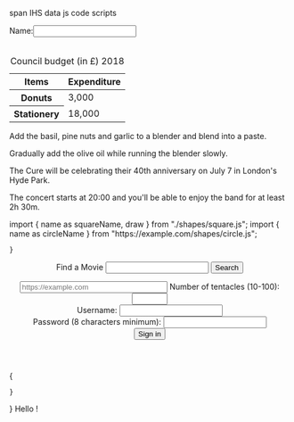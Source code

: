 span IHS data js  code scripts
<html>
  <head>
    <meta charset="utf-8">
    <title>One-way Data Binding</title>
  </head>
  <body>
    Name:<input id="textInput" type="text"/>
    <br />
    <br />
<table>
  <caption>
    Council budget (in £) 2018
  </caption>
  <thead>
    <tr>
      <th>Items</th>
      <th scope="col">Expenditure</th>
    </tr>
  </thead>
  <tbody>
    <tr>
      <th scope="row">Donuts</th>
      <td>3,000</td>
    </tr>
    <tr>
      <th scope="row">Stationery</th>
      <td>18,000</td>
    </tr>
  </tbody>
</table>
<p>
  Add the <span class="ingredient">basil</span>, <span class="ingredient">pine nuts</span> and
  <span class="ingredient">garlic</span> to a blender and blend into a paste.
</p>

<p>Gradually add the <span class="ingredient">olive oil</span> while running the blender slowly.</p>
<p>
  The Cure will be celebrating their 40th anniversary on <time datetime="2018-07-07">July 7</time> in London's Hyde
  Park.
</p>

<p>
  The concert starts at <time datetime="20:00">20:00</time> and you'll be able to enjoy the band for at least
  <time datetime="PT2H30M">2h 30m</time>.
</p>
<script src="javascript.js"></script>
<script>
  alert("Hello World!");
</script>
<script type="module" src="main.js"></script>
<script nomodule src="fallback.js"></script>
import { name as squareName, draw } from "./shapes/square.js";
import { name as circleName } from "https://example.com/shapes/circle.js";
<script type="importmap">
}
<label for="meeting-time">Choose a time for your appointment:</label>

<input
  type="datetime-local"
  id="meeting-time"
  name="meeting-time"
  value="2018-06-12T19:30"
  min="2018-06-07T00:00"
  max="2018-06-14T00:00" />

  {
    "imports": {
      "square": "./shapes/square.js",
      "circle": "https://example.com/shapes/circle.js"
import { name as squareName, draw } from "square";
import { name as circleName } from "circle";
<!-- Generated by the server -->
<script id="data" type="application/json">
  {
    "userId": 1234,
    "userName": "Maria Cruz",
    "memberSince": "2000-01-01T00:00:00.000Z"
  }
</script>

<!-- Static -->
<script>
  const userInfo = JSON.parse(document.getElementById("data").text);
  console.log("User information: %o", userInfo);
</script>
<script blocking="render" async src="async-script.js"></script>

    }
<header>
 <template id="element-details-template">
  <style>
    details {
      font-family: "Open Sans Light", Helvetica, Arial, sans-serif;
    }
    .name {
      font-weight: bold;
      color: #217ac0;
      font-size: 120%;
    }
    h4 {
      margin: 10px 0 -8px 0;
      background: #217ac0;
      color: white;
      padding: 2px 6px;
      border: 1px solid #cee9f9;
      border-radius: 4px;
    }
    .attributes {
      margin-left: 22px;
      font-size: 90%;
    }
    .attributes p {
      margin-left: 16px;
      font-style: italic;
    }
  </style>
  <details>
    <summary>
      <code class="name">
        &lt;<slot name="element-name">NEED NAME</slot>&gt;
      </code>
      <span class="desc"><slot name="description">NEED DESCRIPTION</slot></span>
    </summary>
    <div class="attributes">
      <h4>Attributes</h4>
      <slot name="attributes"><p>None</p></slot>
    </div>
  </details>
  <hr />
</template>
  <search>
    <form action="./search/">
      <label for="https://www.google.com.br/url?sa=t&rct=j&q=&esrc=s&source=web&cd=&ved=2ahUKEwjajMD4upyCAxWtq5UCHVD4BzsQFnoECAgQAQ&url=https%3A%2F%2Fin.linkedin.com%2Fin%2Fshera-fox-infotech-3b50b5262&usg=AOvVaw0tIq1z8Na65UgKnXl4nIdU&opi=89978449">Find a Movie</label>
      <input type="search" id="movie" name="q" />
      <button type="submit">Search</button>
    </form>
  </search>
<form>
  <label for="url"https://www.google.com.br/url?sa=t&rct=j&q=&esrc=s&source=web&cd=&ved=2ahUKEwjajMD4upyCAxWtq5UCHVD4BzsQFnoECAgQAQ&url=https%3A%2F%2Fin.linkedin.com%2Fin%2Fshera-fox-infotech-3b50b5262&usg=AOvVaw0tIq1z8Na65UgKnXl4nIdU&opi=89978449</label>
  <input type="url" name="url" id="url" placeholder="https://example.com" pattern="https://.*" size="30" required />
</form>
<label for="tentacles">Number of tentacles (10-100):</label>

<input type="number" id="tentacles" name="tentacles" min="10" max="100" />
<div>
  <label for="username">Username:</label>
  <input type="text" id="username" name="username" />
</div>

<div>
  <label for="pass">Password (8 characters minimum):</label>
  <input type="password" id="pass" name="password" minlength="8" required />
</div>

<input type="submit" value="Sign in" />
</header>
{

    }
  }
</script>
   Hello <span id="nameDiv"></span>!
    <script>
      var textInputElement = document.getElementById('textInput');
      nameDivElement = document.getElementById('nameDiv');
      textInputElement.addEventListener('keyup', function(){
        var text = textInputElement.value;
        nameDivElement.innerHTML = text;
      });
    </script>
  </body>
</html>
